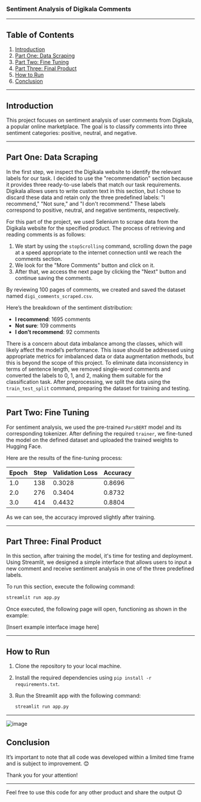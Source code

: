 ### Sentiment Analysis of Digikala Comments


---

## Table of Contents
1. [Introduction](#introduction)
2. [Part One: Data Scraping](#part-one-data-scraping)
3. [Part Two: Fine Tuning](#part-two-fine-tuning)
4. [Part Three: Final Product](#part-three-final-product)
5. [How to Run](#how-to-run)
6. [Conclusion](#conclusion)

---

## Introduction

This project focuses on sentiment analysis of user comments from Digikala, a popular online marketplace. The goal is to classify comments into three sentiment categories: positive, neutral, and negative.

---

## Part One: Data Scraping

In the first step, we inspect the Digikala website to identify the relevant labels for our task. I decided to use the "recommendation" section because it provides three ready-to-use labels that match our task requirements. Digikala allows users to write custom text in this section, but I chose to discard these data and retain only the three predefined labels: "I recommend," "Not sure," and "I don't recommend." These labels correspond to positive, neutral, and negative sentiments, respectively.

For this part of the project, we used Selenium to scrape data from the Digikala website for the specified product. The process of retrieving and reading comments is as follows:

1. We start by using the `stopScrolling` command, scrolling down the page at a speed appropriate to the internet connection until we reach the comments section.
2. We look for the "More Comments" button and click on it.
3. After that, we access the next page by clicking the "Next" button and continue saving the comments.

By reviewing 100 pages of comments, we created and saved the dataset named `digi_comments_scraped.csv`.

Here’s the breakdown of the sentiment distribution:

- **I recommend**: 1695 comments
- **Not sure**: 109 comments
- **I don’t recommend**: 92 comments

There is a concern about data imbalance among the classes, which will likely affect the model’s performance. This issue should be addressed using appropriate metrics for imbalanced data or data augmentation methods, but this is beyond the scope of this project. To eliminate data inconsistency in terms of sentence length, we removed single-word comments and converted the labels to 0, 1, and 2, making them suitable for the classification task. After preprocessing, we split the data using the `train_test_split` command, preparing the dataset for training and testing.

---

## Part Two: Fine Tuning

For sentiment analysis, we used the pre-trained `ParsBERT` model and its corresponding tokenizer. After defining the required `trainer`, we fine-tuned the model on the defined dataset and uploaded the trained weights to Hugging Face.

Here are the results of the fine-tuning process:

| Epoch | Step | Validation Loss | Accuracy |
|-------|------|-----------------|----------|
| 1.0   | 138  | 0.3028          | 0.8696   |
| 2.0   | 276  | 0.3404          | 0.8732   |
| 3.0   | 414  | 0.4432          | 0.8804   |

As we can see, the accuracy improved slightly after training.

---

## Part Three: Final Product

In this section, after training the model, it's time for testing and deployment. Using Streamlit, we designed a simple interface that allows users to input a new comment and receive sentiment analysis in one of the three predefined labels.

To run this section, execute the following command:

```bash
streamlit run app.py
```

Once executed, the following page will open, functioning as shown in the example:

[Insert example interface image here]

---

## How to Run

1. Clone the repository to your local machine.
2. Install the required dependencies using `pip install -r requirements.txt`.
3. Run the Streamlit app with the following command:

   ```bash
   streamlit run app.py
   ```

---
![image](https://github.com/user-attachments/assets/10a84e67-ec70-494e-9c07-c640caa47c51)

## Conclusion

It’s important to note that all code was developed within a limited time frame and is subject to improvement. 😊

Thank you for your attention!

---

Feel free to use this code for any other product and share the output 😉

